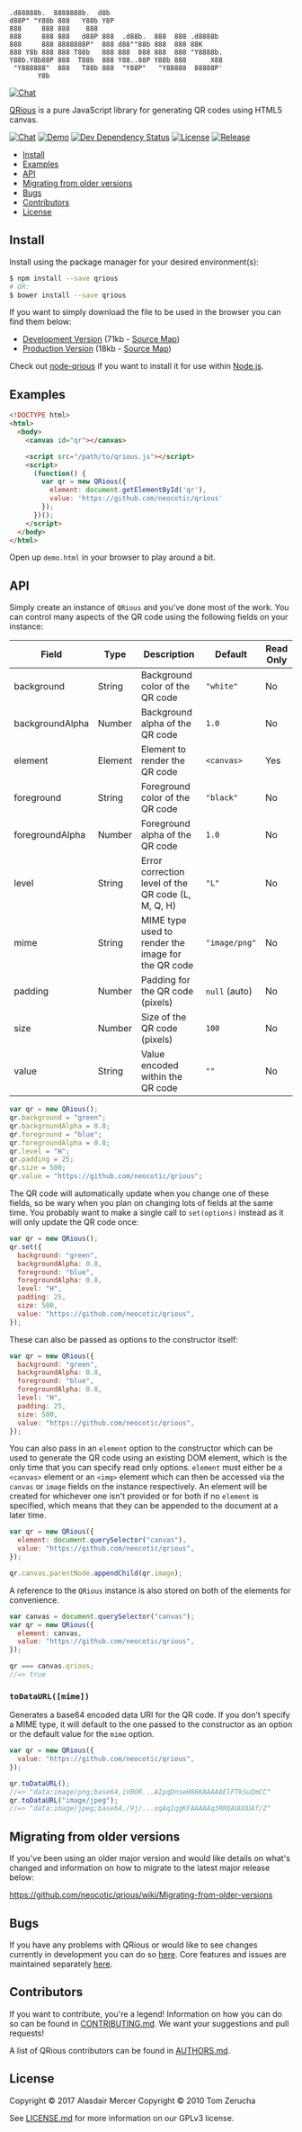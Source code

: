     .d88888b.  8888888b.  d8b
    d88P" "Y88b 888   Y88b Y8P
    888     888 888    888
    888     888 888   d88P 888  .d88b.  888  888 .d8888b
    888     888 8888888P"  888 d88""88b 888  888 88K
    888 Y8b 888 888 T88b   888 888  888 888  888 "Y8888b.
    Y88b.Y8b88P 888  T88b  888 Y88..88P Y88b 888      X88
     "Y888888"  888   T88b 888  "Y88P"   "Y88888  88888P'
           Y8b

[![Chat](https://img.shields.io/gitter/room/neocotic/qrious.svg?style=flat-square)](https://unpkg.com/@zedvision/qrious/demo.html)

[QRious](https://github.com/neocotic/qrious) is a pure JavaScript library for
generating QR codes using HTML5 canvas.

[![Chat](https://img.shields.io/gitter/room/neocotic/qrious.svg?style=flat-square)](https://gitter.im/neocotic/qrious)
[![Demo](https://img.shields.io/badge/demo-live-brightgreen.svg?style=flat-square)](https://codepen.io/neocotic/pen/YQzmBm)
[![Dev Dependency Status](https://img.shields.io/david/dev/neocotic/qrious.svg?style=flat-square)](https://david-dm.org/neocotic/qrious?type=dev)
[![License](https://img.shields.io/npm/l/qrious.svg?style=flat-square)](https://github.com/neocotic/qrious/blob/master/LICENSE.md)
[![Release](https://img.shields.io/npm/v/qrious.svg?style=flat-square)](https://www.npmjs.com/package/qrious)

- [Install](#install)
- [Examples](#examples)
- [API](#api)
- [Migrating from older versions](#migrating-from-older-versions)
- [Bugs](#bugs)
- [Contributors](#contributors)
- [License](#license)

## Install

Install using the package manager for your desired environment(s):

```bash
$ npm install --save qrious
# OR:
$ bower install --save qrious
```

If you want to simply download the file to be used in the browser you can find
them below:

- [Development Version](https://cdnjs.cloudflare.com/ajax/libs/qrious/4.0.2/qrious.js)
  (71kb -
  [Source Map](https://cdnjs.cloudflare.com/ajax/libs/qrious/4.0.2/qrious.js.map))
- [Production Version](https://cdnjs.cloudflare.com/ajax/libs/qrious/4.0.2/qrious.min.js)
  (18kb -
  [Source Map](https://cdnjs.cloudflare.com/ajax/libs/qrious/4.0.2/qrious.min.js.map))

Check out [node-qrious](https://github.com/neocotic/node-qrious) if you want to
install it for use within [Node.js](https://nodejs.org).

## Examples

```html
<!DOCTYPE html>
<html>
  <body>
    <canvas id="qr"></canvas>

    <script src="/path/to/qrious.js"></script>
    <script>
      (function() {
        var qr = new QRious({
          element: document.getElementById('qr'),
          value: 'https://github.com/neocotic/qrious'
        });
      })();
    </script>
  </body>
</html>
```

Open up `demo.html` in your browser to play around a bit.

## API

Simply create an instance of `QRious` and you've done most of the work. You can
control many aspects of the QR code using the following fields on your instance:

| Field           | Type    | Description                                        | Default       | Read Only |
| --------------- | ------- | -------------------------------------------------- | ------------- | --------- |
| background      | String  | Background color of the QR code                    | `"white"`     | No        |
| backgroundAlpha | Number  | Background alpha of the QR code                    | `1.0`         | No        |
| element         | Element | Element to render the QR code                      | `<canvas>`    | Yes       |
| foreground      | String  | Foreground color of the QR code                    | `"black"`     | No        |
| foregroundAlpha | Number  | Foreground alpha of the QR code                    | `1.0`         | No        |
| level           | String  | Error correction level of the QR code (L, M, Q, H) | `"L"`         | No        |
| mime            | String  | MIME type used to render the image for the QR code | `"image/png"` | No        |
| padding         | Number  | Padding for the QR code (pixels)                   | `null` (auto) | No        |
| size            | Number  | Size of the QR code (pixels)                       | `100`         | No        |
| value           | String  | Value encoded within the QR code                   | `""`          | No        |

```javascript
var qr = new QRious();
qr.background = "green";
qr.backgroundAlpha = 0.8;
qr.foreground = "blue";
qr.foregroundAlpha = 0.8;
qr.level = "H";
qr.padding = 25;
qr.size = 500;
qr.value = "https://github.com/neocotic/qrious";
```

The QR code will automatically update when you change one of these fields, so be
wary when you plan on changing lots of fields at the same time. You probably
want to make a single call to `set(options)` instead as it will only update the
QR code once:

```javascript
var qr = new QRious();
qr.set({
  background: "green",
  backgroundAlpha: 0.8,
  foreground: "blue",
  foregroundAlpha: 0.8,
  level: "H",
  padding: 25,
  size: 500,
  value: "https://github.com/neocotic/qrious",
});
```

These can also be passed as options to the constructor itself:

```javascript
var qr = new QRious({
  background: "green",
  backgroundAlpha: 0.8,
  foreground: "blue",
  foregroundAlpha: 0.8,
  level: "H",
  padding: 25,
  size: 500,
  value: "https://github.com/neocotic/qrious",
});
```

You can also pass in an `element` option to the constructor which can be used to
generate the QR code using an existing DOM element, which is the only time that
you can specify read only options. `element` must either be a `<canvas>` element
or an `<img>` element which can then be accessed via the `canvas` or `image`
fields on the instance respectively. An element will be created for whichever
one isn't provided or for both if no `element` is specified, which means that
they can be appended to the document at a later time.

```javascript
var qr = new QRious({
  element: document.querySelector("canvas"),
  value: "https://github.com/neocotic/qrious",
});

qr.canvas.parentNode.appendChild(qr.image);
```

A reference to the `QRious` instance is also stored on both of the elements for
convenience.

```javascript
var canvas = document.querySelector("canvas");
var qr = new QRious({
  element: canvas,
  value: "https://github.com/neocotic/qrious",
});

qr === canvas.qrious;
//=> true
```

### `toDataURL([mime])`

Generates a base64 encoded data URI for the QR code. If you don't specify a MIME
type, it will default to the one passed to the constructor as an option or the
default value for the `mime` option.

```javascript
var qr = new QRious({
  value: "https://github.com/neocotic/qrious",
});

qr.toDataURL();
//=> "data:image/png;base64,iVBOR...AIpqDnseH86KAAAAAElFTkSuQmCC"
qr.toDataURL("image/jpeg");
//=> "data:image/jpeg;base64,/9j/...xqAqIqgKFAAAAAq3RRQAUUUUAf/Z"
```

## Migrating from older versions

If you've been using an older major version and would like details on what's
changed and information on how to migrate to the latest major release below:

https://github.com/neocotic/qrious/wiki/Migrating-from-older-versions

## Bugs

If you have any problems with QRious or would like to see changes currently in
development you can do so [here](https://github.com/neocotic/nqrious/issues).
Core features and issues are maintained separately
[here](https://github.com/neocotic/qrious-core/issues).

## Contributors

If you want to contribute, you're a legend! Information on how you can do so can
be found in
[CONTRIBUTING.md](https://github.com/neocotic/qrious/blob/master/CONTRIBUTING.md).
We want your suggestions and pull requests!

A list of QRious contributors can be found in
[AUTHORS.md](https://github.com/neocotic/qrious/blob/master/AUTHORS.md).

## License

Copyright © 2017 Alasdair Mercer Copyright © 2010 Tom Zerucha

See [LICENSE.md](https://github.com/neocotic/qrious/blob/master/LICENSE.md) for
more information on our GPLv3 license.
